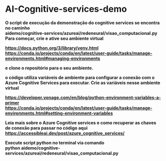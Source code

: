 # AI-Cognitive-services-demo

<b>O script de execução da demonstração do cognitive services se encontra no caminho <br>aidemo/cognitive-services/azureai/redeneural/visao_computacional.py<b>
<br>Para começar, crie e ative seu ambiente virtual 

https://docs.python.org/3/library/venv.html 
<br>https://conda.io/projects/conda/en/latest/user-guide/tasks/manage-environments.html#managing-environments

e clone o repositório para o seu ambiente.

o código utiliza variáveis de ambiente para configurar a conexão com o Azure Cognitive Services para executar. Crie as variáveis nesse ambiente virtual

https://developer.vonage.com/en/blog/python-environment-variables-a-primer 
<br>https://conda.io/projects/conda/en/latest/user-guide/tasks/manage-environments.html#setting-environment-variables

Leia mais sobre o Azure Cognitive services e como recuperar as chaves de conexão para passar no código aqui
<br>https://accessibleai.dev/post/azure_cognitive_services/

Execute script python no terminal via comando 
<br>python aidemo/cognitive-services/azureai/redeneural/visao_computacional.py
